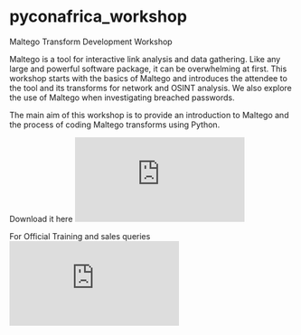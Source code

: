 # pyconafrica_workshop
Maltego Transform Development Workshop

Maltego is a tool for interactive link analysis and data gathering. Like any large and powerful software package, it can be overwhelming at first. This workshop starts with the basics of Maltego and introduces the attendee to the tool and its transforms for network and OSINT analysis. We also explore the use of Maltego when investigating breached passwords. 

The main aim of this workshop is to provide an introduction to Maltego and the process of coding Maltego transforms using Python. 

Download it here ![Link](https://www.paterva.com/downloads.php)

For Official Training and sales queries ![Contact Here](https://www.maltego.com/contact.html)

